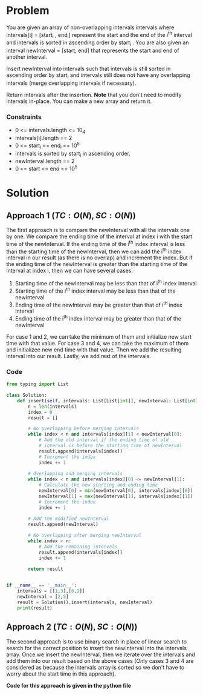 # Problem
You are given an array of non-overlapping intervals intervals where intervals[i] = [start<sub>i</sub> , end<sub>i</sub>] represent the start and the end of the i<sup>th</sup> interval and intervals is sorted in ascending order by start<sub>i</sub> . You are also given an interval newInterval = [start, end] that represents the start and end of another interval.

Insert newInterval into intervals such that intervals is still sorted in ascending order by start<sub>i</sub> and intervals still does not have any overlapping intervals (merge overlapping intervals if necessary).

Return intervals after the insertion.
**Note** that you don't need to modify intervals in-place. You can make a new array and return it.

### Constraints
- 0 <= intervals.length <= 10<sub>4</sub>
- intervals[i].length == 2
- 0 <= start<sub>i</sub> <= end<sub>i</sub> <= 10<sup>5</sup>
- intervals is sorted by start<sub>i</sub> in ascending order.
- newInterval.length == 2
- 0 <= start <= end <= 10<sup>5</sup>

# Solution
## Approach 1 $(TC: O(N), SC: O(N))$
The first approach is to compare the newInterval with all the intervals one by one. We compare the ending time of the interval at index i with the start time of the newInterval. If the ending time of the i<sup>th</sup> index interval is less than the starting time of the newInterval, then we can add the i<sup>th</sup> index interval in our result (as there is no overlap) and increment the index. But if the ending time of the newInterval is greater than the starting time of the interval at index i, then we can have several cases:

1. Starting time of the newInterval may be less than that of i<sup>th</sup> index interval
2. Starting time of the i<sup>th</sup> index interval may be less than that of the newInterval
3. Ending time of the newInterval may be greater than that of i<sup>th</sup> index interval
4. Ending time of the i<sup>th</sup> index interval may be greater than that of the newInterval

For case 1 and 2, we can take the minimum of them and initialize new start time with that value. For case 3 and 4, we can take the maximum of them and initializee new end time with that value. Then we add the resulting interval into our result. Lastly, we add rest of the intervals.

### Code
```python
from typing import List

class Solution:
    def insert(self, intervals: List[List[int]], newInterval: List[int]) -> List[List[int]]:
        n = len(intervals)
        index = 0
        result = []

        # No overlapping before merging intervals
        while index < n and intervals[index][1] < newInterval[0]:
            # Add the old interval if the ending time of old
            # interval is before the starting time of newInterval
            result.append(intervals[index])
            # Increment the index
            index += 1
        
        # Overlapping and merging intervals
        while index < n and intervals[index][0] <= newInterval[1]:
            # Calculate the new starting and ending time
            newInterval[0] = min(newInterval[0], intervals[index][0])
            newInterval[1] = max(newInterval[1], intervals[index][1])
            # Increment the index
            index += 1
        
        # Add the modified newInterval
        result.append(newInterval)

        # No overlapping after merging newInterval
        while index < n:
            # Add the remaining intervals
            result.append(intervals[index])
            index += 1
        
        return result


if __name__ == '__main__':
    intervals = [[1,3],[6,9]]
    newInterval = [2,5]
    result = Solution().insert(intervals, newInterval)
    print(result)
```

## Approach 2 $(TC: O(N), SC: O(N))$
The second approach is to use binary search in place of linear search to search for the correct position to insert the newInterval into the intervals array. Once we insert the newInterval, then we iterate over the intervals and add them into our result based on the above cases (Only cases 3 and 4 are considered as because the intervals array is sorted so we don't have to worry about the start time in this approach).

**Code for this approach is given in the python file**